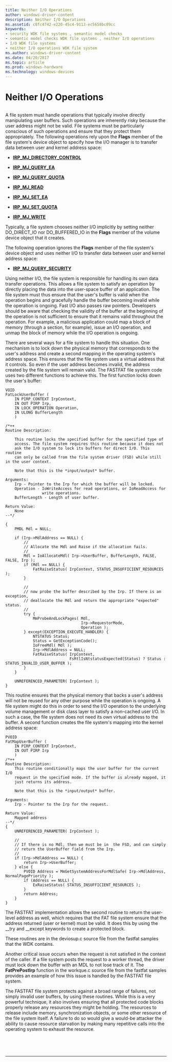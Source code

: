 ```yaml
---
title: Neither I/O Operations
author: windows-driver-content
description: Neither I/O Operations
ms.assetid: c8fc4742-e220-45c4-9113-ec5658bc09cc
keywords:
- security WDK file systems , semantic model checks
- semantic model checks WDK file systems , neither I/O operations
- I/O WDK file systems
- neither I/O operations WDK file system
ms.author: windows-driver-content
ms.date: 04/20/2017
ms.topic: article
ms.prod: windows-hardware
ms.technology: windows-devices
---
```


# Neither I/O Operations


## <span id="ddk_neither_i_o_operations_if"></span><span id="DDK_NEITHER_I_O_OPERATIONS_IF"></span>


A file system must handle operations that typically involve directly manipulating user buffers. Such operations are inherently risky because the user address might not be valid. File systems must be particularly conscious of such operations and ensure that they protect them appropriately. The following operations rely upon the **Flags** member of the file system's device object to specify how the I/O manager is to transfer data between user and kernel address space:

-   [**IRP\_MJ\_DIRECTORY\_CONTROL**](https://msdn.microsoft.com/library/windows/hardware/ff548658)

-   [**IRP\_MJ\_QUERY\_EA**](https://msdn.microsoft.com/library/windows/hardware/ff549279)

-   [**IRP\_MJ\_QUERY\_QUOTA**](https://msdn.microsoft.com/library/windows/hardware/ff549293)

-   [**IRP\_MJ\_READ**](https://msdn.microsoft.com/library/windows/hardware/ff549327)

-   [**IRP\_MJ\_SET\_EA**](https://msdn.microsoft.com/library/windows/hardware/ff549346)

-   [**IRP\_MJ\_SET\_QUOTA**](https://msdn.microsoft.com/library/windows/hardware/ff549401)

-   [**IRP\_MJ\_WRITE**](https://msdn.microsoft.com/library/windows/hardware/ff549427)

Typically, a file system chooses neither I/O implicitly by setting neither DO\_DIRECT\_IO nor DO\_BUFFERED\_IO in the **Flags** member of the volume device object that it creates.

The following operation ignores the **Flags** member of the file system's device object and uses neither I/O to transfer data between user and kernel address space:

-   [**IRP\_MJ\_QUERY\_SECURITY**](https://msdn.microsoft.com/library/windows/hardware/ff549298)

Using neither I/O, the file system is responsible for handling its own data transfer operations. This allows a file system to satisfy an operation by directly placing the data into the user-space buffer of an application. The file system must thus ensure that the user's buffer is valid when the operation begins and gracefully handle the buffer becoming invalid while the operation is ongoing. Fast I/O also passes raw pointers. Developers should be aware that checking the validity of the buffer at the beginning of the operation is not sufficient to ensure that it remains valid throughout the operation. For example, a malicious application could map a block of memory (through a section, for example), issue an I/O operation, and unmap the block of memory while the I/O operation is ongoing.

There are several ways for a file system to handle this situation. One mechanism is to lock down the physical memory that corresponds to the user's address and create a second mapping in the operating system's address space. This ensures that the file system uses a virtual address that it controls. So even if the user address becomes invalid, the address created by the file system will remain valid. The FASTFAT file system code uses two different functions to achieve this. The first function locks down the user's buffer:

```
VOID
FatLockUserBuffer (
    IN PIRP_CONTEXT IrpContext,
    IN OUT PIRP Irp,
    IN LOCK_OPERATION Operation,
    IN ULONG BufferLength
    )

/*++
Routine Description:

    This routine locks the specified buffer for the specified type of
    access. The file system requires this routine because it does not
    ask the I/O system to lock its buffers for direct I/O. This routine
    can only be called from the file system driver (FSD) while still in the user context.

    Note that this is the *input/output* buffer.

Arguments:
    Irp - Pointer to the Irp for which the buffer will be locked.
    Operation - IoWriteAccess for read operations, or IoReadAccess for
                write operations.
    BufferLength - Length of user buffer.

Return Value:
    None
--*/

{
    PMDL Mdl = NULL;

    if (Irp->MdlAddress == NULL) {
        //
        // Allocate the Mdl and Raise if the allocation fails.
        //
        Mdl = IoAllocateMdl( Irp->UserBuffer, BufferLength, FALSE, FALSE, Irp );
        if (Mdl == NULL) {
            FatRaiseStatus( IrpContext, STATUS_INSUFFICIENT_RESOURCES );
        }

        //
        // now probe the buffer described by the Irp. If there is an exception,
        // deallocate the Mdl and return the appropriate "expected" status.
        //
        try {
            MmProbeAndLockPages( Mdl,
                                 Irp->RequestorMode,
                                 Operation );
        } except(EXCEPTION_EXECUTE_HANDLER) {
            NTSTATUS Status;
            Status = GetExceptionCode();
            IoFreeMdl( Mdl );
            Irp->MdlAddress = NULL;
            FatRaiseStatus( IrpContext,
                            FsRtlIsNtstatusExpected(Status) ? Status : STATUS_INVALID_USER_BUFFER );
        }
    }

    UNREFERENCED_PARAMETER( IrpContext );
}
```

This routine ensures that the physical memory that backs a user's address will not be reused for any other purpose while the operation is ongoing. A file system might do this in order to send the I/O operation to the underlying volume management or disk class layer to satisfy a non-cached user I/O. In such a case, the file system does not need its own virtual address to the buffer. A second function creates the file system's mapping into the kernel address space:

```
PVOID
FatMapUserBuffer (
    IN PIRP_CONTEXT IrpContext,
    IN OUT PIRP Irp
    )
/*++
Routine Description:
    This routine conditionally maps the user buffer for the current I/O
    request in the specified mode. If the buffer is already mapped, it
    just returns its address.
 
    Note that this is the *input/output* buffer.

Arguments:
    Irp - Pointer to the Irp for the request.

Return Value:
    Mapped address
--*/
{
    UNREFERENCED_PARAMETER( IrpContext );

    //
    // If there is no Mdl, then we must be in  the FSD, and can simply
    // return the UserBuffer field from the Irp.
    //
    if (Irp->MdlAddress == NULL) {
        return Irp->UserBuffer;
    } else {
        PVOID Address = MmGetSystemAddressForMdlSafe( Irp->MdlAddress, NormalPagePriority );
        if (Address == NULL) {
            ExRaiseStatus( STATUS_INSUFFICIENT_RESOURCES );
        }
        return Address;
    }
}
```

The FASTFAT implementation allows the second routine to return the user-level address as well, which requires that the FAT file system ensure that the address returned (user or kernel) must be valid. It does this by using the \_\_try and \_\_except keywords to create a protected block.

These routines are in the deviosup.c source file from the fastfat samples that the WDK contains.

Another critical issue occurs when the request is not satisfied in the context of the caller. If a file system posts the request to a worker thread, the driver must lock down the buffer with an MDL to not lose track of it. The **FatPrePostIrp** function in the workque.c source file from the fastfat samples provides an example of how this issue is handled by the FASTFAT file system.

The FASTFAT file system protects against a broad range of failures, not simply invalid user buffers, by using these routines. While this is a very powerful technique, it also involves ensuring that all protected code blocks properly release any resources they might be holding. The resources to release include memory, synchronization objects, or some other resource of the file system itself. A failure to do so would give a would-be attacker the ability to cause resource starvation by making many repetitive calls into the operating system to exhaust the resource.

 

 


--------------------



